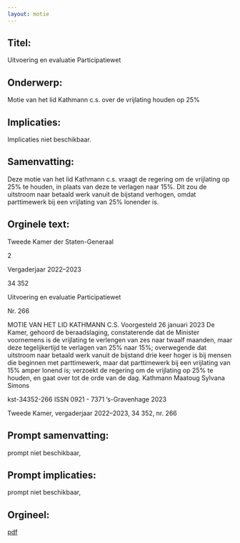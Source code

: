 ```yaml
---
layout: motie
---
```

## Titel:
Uitvoering en evaluatie Participatiewet
## Onderwerp:
Motie van het lid Kathmann c.s. over de vrijlating houden op 25%
## Implicaties:
Implicaties niet beschikbaar.
## Samenvatting:

Deze motie van het lid Kathmann c.s. vraagt de regering om de vrijlating op 25% te houden, in plaats van deze te verlagen naar 15%. Dit zou de uitstroom naar betaald werk vanuit de bijstand verhogen, omdat parttimewerk bij een vrijlating van 25% lonender is.
## Orginele text:


Tweede Kamer der Staten-Generaal

2

Vergaderjaar 2022–2023

34 352

Uitvoering en evaluatie Participatiewet

Nr. 266

MOTIE VAN HET LID KATHMANN C.S.
Voorgesteld 26 januari 2023
De Kamer,
gehoord de beraadslaging,
constaterende dat de Minister voornemens is de vrijlating te verlengen
van zes naar twaalf maanden, maar deze tegelijkertijd te verlagen van 25%
naar 15%;
overwegende dat uitstroom naar betaald werk vanuit de bijstand drie keer
hoger is bij mensen die beginnen met parttimewerk, maar dat parttimewerk bij een vrijlating van 15% amper lonend is;
verzoekt de regering om de vrijlating op 25% te houden,
en gaat over tot de orde van de dag.
Kathmann
Maatoug
Sylvana Simons

kst-34352-266
ISSN 0921 - 7371
’s-Gravenhage 2023

Tweede Kamer, vergaderjaar 2022–2023, 34 352, nr. 266


## Prompt samenvatting:
prompt niet beschikbaar,

## Prompt implicaties:
prompt niet beschikbaar,
## Orgineel:
[pdf](https://gegevensmagazijn.tweedekamer.nl/OData/v4/2.0/Document(14e4a965-331e-427b-aaf3-409dd07d9fe9)/resource)
